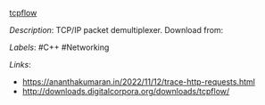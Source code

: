 [tcpflow](https://github.com/simsong/tcpflow)

*Description*: TCP/IP packet demultiplexer. Download from:

*Labels*: #C++ #Networking

*Links*:
  - https://ananthakumaran.in/2022/11/12/trace-http-requests.html
  - http://downloads.digitalcorpora.org/downloads/tcpflow/
